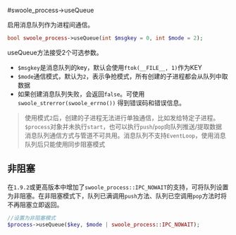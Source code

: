 #swoole_process->useQueue

启用消息队列作为进程间通信。
```php
bool swoole_process->useQueue(int $msgkey = 0, int $mode = 2);
```
useQueue方法接受2个可选参数。

* `$msgkey`是消息队列的key，默认会使用`ftok(__FILE__, 1)`作为KEY
* `$mode`通信模式，默认为`2`，表示争抢模式，所有创建的子进程都会从队列中取数据
* 如果创建消息队列失败，会返回`false`。可使用`swoole_strerror(swoole_errno())` 得到错误码和错误信息。

> 使用模式`2`后，创建的子进程无法进行单独通信，比如发给特定子进程。    
> `$process`对象并未执行`start`，也可以执行`push`/`pop`向队列推送/提取数据  
> 消息队列通信方式与管道不可共用。消息队列不支持`EventLoop`，使用消息队列后只能使用同步阻塞模式

非阻塞
-----
在`1.9.2`或更高版本中增加了`swoole_process::IPC_NOWAIT`的支持，可将队列设置为非阻塞。在非阻塞模式下，队列已满调用`push`方法、队列已空调用`pop`方法时将不再阻塞立即返回。

```php
//设置为非阻塞模式
$process->useQueue($key, $mode | swoole_process::IPC_NOWAIT);
```
